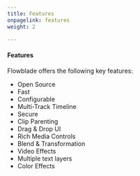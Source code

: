 ```yaml
---
title: Features
onpagelink: features
weight: 2

---
```


#### **Features**

Flowblade offers the following key features:

*   Open Source
*   Fast
*   Configurable
*   Multi-Track Timeline
*   Secure
*   Clip Parenting
*   Drag & Drop UI
*   Rich Media Controls
*   Blend & Transformation
*   Video Effects
*   Multiple text layers
*   Color Effects
